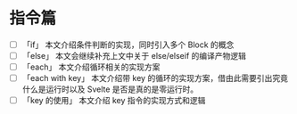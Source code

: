 # 指令篇

- [ ] <md-link href="./01">「if」</md-link> 本文介绍条件判断的实现，同时引入多个 Block 的概念
- [ ] <md-link href="./02">「else」</md-link> 本文会继续补充上文中关于 else/elseif 的编译产物逻辑
- [ ] <md-link href="./03">「each」</md-link> 本文介绍循环相关的实现方案
- [ ] <md-link href="./04">「each with key」</md-link> 本文介绍带 key 的循环的实现方案，借由此需要引出究竟什么是运行时以及 Svelte 是否是真的是零运行时。
- [ ] <md-link href="./05">「key 的使用」</md-link> 本文介绍 key 指令的实现方式和逻辑
